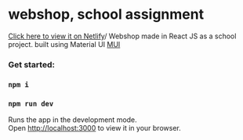 # webshop, school assignment

[Click here to view it on Netlify](https://piri-ks4-webshop.netlify.app/)/
Webshop made in React JS as a school project.
built using Material UI [MUI](https://mui.com/)

### Get started:

### `npm i`

### `npm run dev`

Runs the app in the development mode.\
Open [http://localhost:3000](http://localhost:3000) to view it in your browser.
